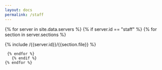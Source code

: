 ```yaml
---
layout: docs
permalink: /staff
---
```


<div>
 {% for server in site.data.servers %}
    {% if server.id == "staff" %}
  {% for section in server.sections %}
  <section class="wiki-section" markdown="1">

  {% include /{{server.id}}/{{section.file}} %}

  </section>

     {% endfor %}
       {% endif %}
    {% endfor %}

</div>